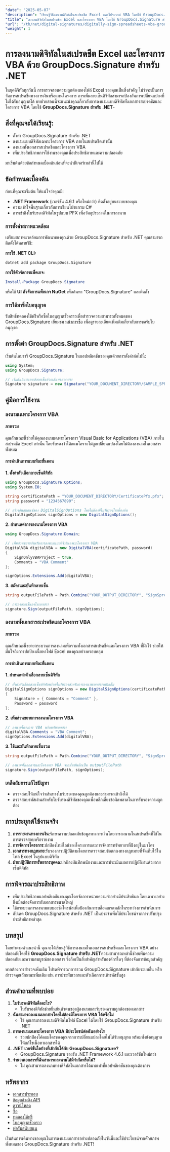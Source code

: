```yaml
---
"date": "2025-05-07"
"description": "เรียนรู้วิธีลงนามดิจิทัลในสเปรดชีต Excel และโปรเจกต์ VBA โดยใช้ GroupDocs.Signature สำหรับ .NET ปกป้องเอกสารของคุณจากการแก้ไขโดยไม่ได้รับอนุญาต"
"title": "ลงนามดิจิทัลในสเปรดชีต Excel และโครงการ VBA โดยใช้ GroupDocs.Signature สำหรับ .NET"
"url": "/th/net/digital-signatures/digitally-sign-spreadsheets-vba-groupdocs-net/"
"weight": 1
---
```


# การลงนามดิจิทัลในสเปรดชีต Excel และโครงการ VBA ด้วย GroupDocs.Signature สำหรับ .NET

ในยุคดิจิทัลทุกวันนี้ การตรวจสอบความถูกต้องของไฟล์ Excel ของคุณเป็นสิ่งสำคัญ ไม่ว่าจะเป็นการจัดการสเปรดชีตทางการเงินหรือแผนโครงการ การเพิ่มลายเซ็นดิจิทัลสามารถป้องกันการเปลี่ยนแปลงที่ไม่ได้รับอนุญาตได้ บทช่วยสอนนี้จะแนะนำคุณเกี่ยวกับการลงนามแบบดิจิทัลทั้งเอกสารสเปรดชีตและโครงการ VBA โดยใช้ **GroupDocs.Signature สำหรับ .NET**-

## สิ่งที่คุณจะได้เรียนรู้:
- ตั้งค่า GroupDocs.Signature สำหรับ .NET
- ลงนามแบบดิจิทัลเฉพาะโครงการ VBA ภายในสเปรดชีตเท่านั้น
- ลงนามทั้งเอกสารสเปรดชีตและโครงการ VBA
- เพิ่มประสิทธิภาพการใช้งานของคุณเพื่อประสิทธิภาพและความปลอดภัย

มาเริ่มต้นด้วยข้อกำหนดเบื้องต้นก่อนที่จะนำฟีเจอร์เหล่านี้ไปใช้

## ข้อกำหนดเบื้องต้น
ก่อนที่คุณจะเริ่มต้น ให้แน่ใจว่าคุณมี:
- **.NET Framework** (เวอร์ชัน 4.6.1 หรือใหม่กว่า) ติดตั้งอยู่บนระบบของคุณ
- ความเข้าใจพื้นฐานเกี่ยวกับการเขียนโปรแกรม C#
- การเข้าถึงใบรับรองดิจิทัลในรูปแบบ PFX เพื่อวัตถุประสงค์ในการลงนาม

### การตั้งค่าสภาพแวดล้อม
เตรียมสภาพแวดล้อมการพัฒนาของคุณด้วย GroupDocs.Signature สำหรับ .NET คุณสามารถติดตั้งได้หลายวิธี:

**การใช้ .NET CLI:**
```bash
dotnet add package GroupDocs.Signature
```

**การใช้ตัวจัดการแพ็คเกจ:**
```powershell
Install-Package GroupDocs.Signature
```

หรือใช้ **UI ตัวจัดการแพ็คเกจ NuGet** เพื่อค้นหา "GroupDocs.Signature" และติดตั้ง

### การได้มาซึ่งใบอนุญาต
รับสิทธิ์ทดลองใช้ฟรีหรือซื้อใบอนุญาตชั่วคราวเพื่อสำรวจความสามารถทั้งหมดของ GroupDocs.Signature เยี่ยมชม [หน้าการซื้อ](https://purchase.groupdocs.com/buy) เพื่อดูรายละเอียดเพิ่มเติมเกี่ยวกับการขอรับใบอนุญาต

## การตั้งค่า GroupDocs.Signature สำหรับ .NET
เริ่มต้นไลบรารี GroupDocs.Signature ในแอปพลิเคชันของคุณด้วยการตั้งค่าต่อไปนี้:

```csharp
using System;
using GroupDocs.Signature;

// เริ่มต้นอินสแตนซ์ลายเซ็นด้วยเส้นทางเอกสาร
Signature signature = new Signature("YOUR_DOCUMENT_DIRECTORY/SAMPLE_SPREADSHEET_MACRO_SUPPORT.xlsx");
```

## คู่มือการใช้งาน

### ลงนามเฉพาะโครงการ VBA

#### ภาพรวม
คุณลักษณะนี้ช่วยให้คุณลงนามเฉพาะโครงการ Visual Basic for Applications (VBA) ภายในสเปรดชีต Excel เท่านั้น โดยรับรองว่าโค้ดแมโครจะไม่ถูกเปลี่ยนแปลงโดยไม่ต้องลงนามในเอกสารทั้งหมด

#### การดำเนินการแบบทีละขั้นตอน
**1. ตั้งค่าตัวเลือกลายเซ็นดิจิทัล**

```csharp
using GroupDocs.Signature.Options;
using System.IO;

string certificatePath = "YOUR_DOCUMENT_DIRECTORY/CertificatePfx.pfx";
string password = "1234567890";

// สร้างอินสแตนซ์ของ DigitalSignOptions โดยไม่ต้องมีใบรับรองในเบื้องต้น
DigitalSignOptions signOptions = new DigitalSignOptions();
```

**2. กำหนดค่าการลงนามโครงการ VBA**

```csharp
using GroupDocs.Signature.Domain;

// เพิ่มส่วนขยายสำหรับการลงนามแบบดิจิทัลเฉพาะโครงการ VBA
DigitalVBA digitalVBA = new DigitalVBA(certificatePath, password)
{
    SignOnlyVBAProject = true,
    Comments = "VBA Comment"
};

signOptions.Extensions.Add(digitalVBA);
```

**3. สมัครและบันทึกลายเซ็น**

```csharp
string outputFilePath = Path.Combine("YOUR_OUTPUT_DIRECTORY", "SignSpreadsheetsVBAProject", "OnlyVBAProject.xlsm");

// การลงลายเซ็นลงในเอกสาร
signature.Sign(outputFilePath, signOptions);
```

### ลงนามทั้งเอกสารสเปรดชีตและโครงการ VBA

#### ภาพรวม
คุณลักษณะนี้ขยายกระบวนการลงนามเพื่อรวมทั้งเอกสารสเปรดชีตและโครงการ VBA ที่ฝังไว้ ช่วยให้มั่นใจถึงการปกป้องเนื้อหาไฟล์ Excel ของคุณอย่างครอบคลุม

#### การดำเนินการแบบทีละขั้นตอน
**1. กำหนดค่าตัวเลือกลายเซ็นดิจิทัล**

```csharp
// ตั้งค่าตัวเลือกลายเซ็นดิจิทัลพร้อมใบรับรองสำหรับการลงนามเอกสารฉบับเต็ม
DigitalSignOptions signOptions = new DigitalSignOptions(certificatePath)
{
    Signature = { Comments = "Comment" },
    Password = password
};
```

**2. เพิ่มส่วนขยายการลงนามโครงการ VBA**

```csharp
// ลงนามโครงการ VBA พร้อมกับเอกสาร
digitalVBA.Comments = "VBA Comment";
signOptions.Extensions.Add(digitalVBA);
```

**3. ใช้และบันทึกลายเซ็นรวม**

```csharp
string outputFilePath = Path.Combine("YOUR_OUTPUT_DIRECTORY", "SignSpreadsheetsVBAProject", "DocumentAndVBAProject.xlsm");

// ลงนามทั้งเอกสารและโครงการ VBA จากนั้นบันทึกเป็น outputFilePath
signature.Sign(outputFilePath, signOptions);
```

### เคล็ดลับการแก้ไขปัญหา
- ตรวจสอบให้แน่ใจว่าเส้นทางใบรับรองของคุณถูกต้องและสามารถเข้าถึงได้
- ตรวจสอบรหัสผ่านสำหรับใบรับรองดิจิทัลของคุณเพื่อหลีกเลี่ยงข้อผิดพลาดในการรับรองความถูกต้อง

## การประยุกต์ใช้งานจริง
1. **การรายงานทางการเงิน**:รักษาความปลอดภัยข้อมูลทางการเงินโดยการลงนามในสเปรดชีตที่ใช้ในการตรวจสอบหรือรายงาน
2. **การจัดการโครงการ**:ปกป้องไทม์ไลน์ของโครงการและการจัดสรรทรัพยากรที่ฝังอยู่ในมาโคร
3. **เอกสารทางกฎหมาย**:รับรองการปฏิบัติตามโดยการตรวจสอบข้อตกลงทางกฎหมายที่จัดเก็บไว้ในไฟล์ Excel ในรูปแบบดิจิทัล
4. **ฝ่ายปฏิบัติการทรัพยากรบุคคล**:ปกป้องบันทึกพนักงานและการประเมินผลการปฏิบัติงานด้วยลายเซ็นดิจิทัล

## การพิจารณาประสิทธิภาพ
- เพิ่มประสิทธิภาพแอปพลิเคชันของคุณโดยจัดการหน่วยความจำอย่างมีประสิทธิผล โดยเฉพาะอย่างยิ่งเมื่อต้องจัดการกับเอกสารขนาดใหญ่
- ใช้กระบวนการลงนามแบบอะซิงโครนัสเพื่อป้องกันการบล็อคเธรดหลักในระหว่างการดำเนินการ
- อัปเดต GroupDocs.Signature สำหรับ .NET เป็นประจำเพื่อใช้ประโยชน์จากการปรับปรุงประสิทธิภาพล่าสุด

## บทสรุป
โดยทำตามคำแนะนำนี้ คุณจะได้เรียนรู้วิธีการลงนามในเอกสารสเปรดชีตและโครงการ VBA อย่างปลอดภัยโดยใช้ **GroupDocs.Signature สำหรับ .NET**ความสามารถเหล่านี้ช่วยเพิ่มความปลอดภัยและความสมบูรณ์ของเอกสาร ซึ่งถือเป็นสิ่งสำคัญสำหรับองค์กรใดๆ ที่ต้องจัดการข้อมูลสำคัญ

หากต้องการสำรวจเพิ่มเติม โปรดพิจารณาการรวม GroupDocs.Signature เข้ากับระบบอื่น หรือสำรวจคุณลักษณะเพิ่มเติม เช่น การประทับเวลาและตัวเลือกการเข้ารหัสขั้นสูง

## ส่วนคำถามที่พบบ่อย
1. **ใบรับรองดิจิทัลคืออะไร?**
   - ใบรับรองดิจิทัลช่วยยืนยันตัวตนของผู้ลงนามและรับรองความถูกต้องของเอกสาร
2. **ฉันสามารถลงนามเอกสารโดยไม่ต้องมีโครงการ VBA ได้หรือไม่**
   - ใช่ คุณสามารถลงนามดิจิทัลในไฟล์ Excel ได้โดยใช้ GroupDocs.Signature สำหรับ .NET
3. **การลงนามเฉพาะโครงการ VBA มีประโยชน์ต่อฉันอย่างไร**
   - ช่วยปกป้องโค้ดแมโครของคุณจากการเปลี่ยนแปลงโดยไม่ได้รับอนุญาต พร้อมทั้งยังอนุญาตให้แก้ไขเนื้อหาเอกสารได้
4. **.NET เวอร์ชันใดบ้างที่เข้ากันได้กับ GroupDocs.Signature?**
   - GroupDocs.Signature รองรับ .NET Framework 4.6.1 และเวอร์ชันใหม่กว่า
5. **จำนวนเอกสารที่ฉันสามารถลงนามได้มีจำกัดหรือไม่?**
   - ไม่ คุณสามารถลงนามทางดิจิทัลในเอกสารได้มากเท่าที่แอปพลิเคชันของคุณต้องการ

## ทรัพยากร
- [เอกสารประกอบ](https://docs.groupdocs.com/signature/net/)
- [ข้อมูลอ้างอิง API](https://reference.groupdocs.com/signature/net/)
- [ดาวน์โหลด](https://releases.groupdocs.com/signature/net/)
- [ซื้อ](https://purchase.groupdocs.com/buy)
- [ทดลองใช้ฟรี](https://releases.groupdocs.com/signature/net/)
- [ใบอนุญาตชั่วคราว](https://purchase.groupdocs.com/temporary-license/)
- [ฟอรั่มสนับสนุน](https://forum.groupdocs.com/c/signature/) 

เริ่มต้นการเดินทางของคุณในการลงนามเอกสารอย่างปลอดภัยในวันนี้และใช้ประโยชน์จากศักยภาพทั้งหมดของ GroupDocs.Signature สำหรับ .NET!